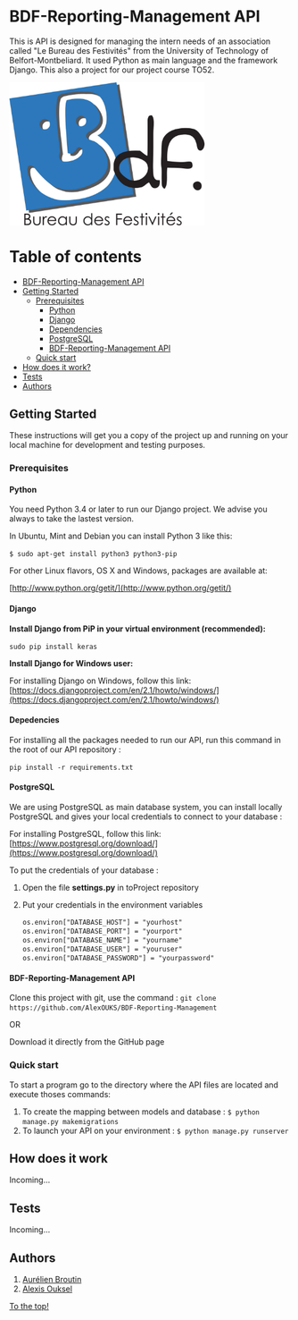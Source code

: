 # BDF-Reporting-Management API

This is API is designed for managing the intern needs of an association called "Le Bureau des Festivités" from the University of Technology of Belfort-Montbeliard. It used Python as main language and the framework Django. This also a project for our project course TO52.

<img src="https://github.com/AlexOUKS/BDF-Reporting-Management/blob/master/front/src/img/bdf.jpg" width="350" title="hover text" align="center">


Table of contents
=================
<!--ts-->
* [BDF-Reporting-Management API](#API-BEF)
* [Getting Started](#getting-started)
    * [Prerequisites](#prerequisites)
        * [Python](#python)
        * [Django](#django)
        * [Dependencies](#dependencies)
        * [PostgreSQL](#postgresql)
        * [BDF-Reporting-Management API](#bdf-reporting-management)
    * [Quick start](#quick-start)
* [How does it work?](#how-does-it-work)
* [Tests](#tests)
* [Authors](#authors)
<!--te-->

## Getting Started
These instructions will get you a copy of the project up and running on your local machine for development and testing purposes.

### Prerequisites

#### Python

You need Python 3.4 or later to run our Django project. We advise you always to take the lastest version.

In Ubuntu, Mint and Debian you can install Python 3 like this:

`$ sudo apt-get install python3 python3-pip`

For other Linux flavors, OS X and Windows, packages are available at:

[http://www.python.org/getit/](http://www.python.org/getit/)


#### Django

**Install Django from PiP in your virtual environment (recommended):**

```sudo pip install keras```

**Install Django for Windows user:**

For installing Django on Windows, follow this link: [https://docs.djangoproject.com/en/2.1/howto/windows/](https://docs.djangoproject.com/en/2.1/howto/windows/)

#### Depedencies

For installing all the packages needed to run our API, run this command in the root of our API repository :

```pip install -r requirements.txt```

#### PostgreSQL

We are using PostgreSQL as main database system, you can install locally PostgreSQL and gives your local credentials to connect to your database :

For installing PostgreSQL, follow this link: [https://www.postgresql.org/download/](https://www.postgresql.org/download/)

To put the credentials of your database :

1. Open the file **settings.py** in toProject repository
2. Put your credentials in the environment variables

    ```
    os.environ["DATABASE_HOST"] = "yourhost"
    os.environ["DATABASE_PORT"] = "yourport"
    os.environ["DATABASE_NAME"] = "yourname"
    os.environ["DATABASE_USER"] = "youruser"
    os.environ["DATABASE_PASSWORD"] = "yourpassword"
    ```

#### BDF-Reporting-Management API

Clone this project with git, use the command : `git clone https://github.com/AlexOUKS/BDF-Reporting-Management`

OR

Download it directly from the GitHub page

### Quick start

To start a program go to the directory where the API files are located and execute thoses commands:

1. To create the mapping between models and database :
`
$ python manage.py makemigrations
`
2. To launch your API on your environment :
`
$ python manage.py runserver
`

## How does it work

Incoming...

## Tests

Incoming...


## Authors

1. [Aurélien Broutin](https://github.com/AurelienBroutin)
2. [Alexis Ouksel](https://github.com/AlexOUKS)

[To the top!](#sudoku-solver)